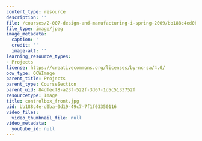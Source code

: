 ```yaml
---
content_type: resource
description: ''
file: /courses/2-007-design-and-manufacturing-i-spring-2009/bb188c4ed0ba0d1949c77f1f03350116_controlbox_front.jpg
file_type: image/jpeg
image_metadata:
  caption: ''
  credit: ''
  image-alt: ''
learning_resource_types:
- Projects
license: https://creativecommons.org/licenses/by-nc-sa/4.0/
ocw_type: OCWImage
parent_title: Projects
parent_type: CourseSection
parent_uid: 84dfecf8-a23f-522f-3d67-1d5c5133752f
resourcetype: Image
title: controlbox_front.jpg
uid: bb188c4e-d0ba-0d19-49c7-7f1f03350116
video_files:
  video_thumbnail_file: null
video_metadata:
  youtube_id: null
---
```

